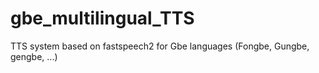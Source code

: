 # gbe_multilingual_TTS
TTS system based on fastspeech2 for Gbe languages (Fongbe, Gungbe, gengbe, ...) 
